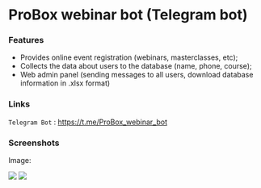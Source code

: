 # ProBox webinar bot (Telegram bot)

### Features

- Provides online event registration (webinars, masterclasses, etc);
- Collects the data about users to the database (name, phone, course);
- Web admin panel (sending messages to all users, download database information in .xlsx format)

### Links

`Telegram Bot` : <https://t.me/ProBox_webinar_bot>

### Screenshots

Image:

![](https://limo-app.ru/ubuntu/limo-app/static/proboxpic1.png)
![](https://limo-app.ru/ubuntu/limo-app/static/proboxpic2.png)


